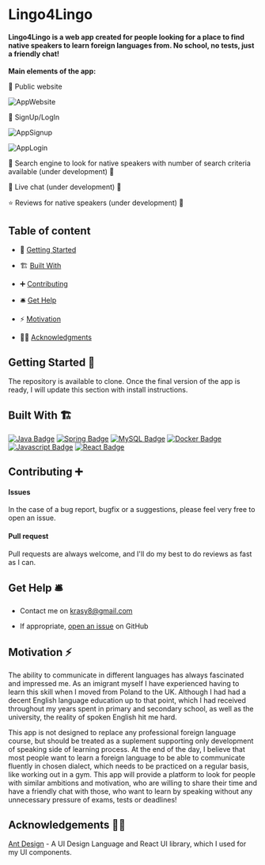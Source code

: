 # Lingo4Lingo  
  

#### Lingo4Lingo is a web app created for people looking for a place to find native speakers to learn foreign languages from. No school, no tests, just a friendly chat!

**Main elements of the app:**

📢 Public website

![AppWebsite](https://j.gifs.com/6XgrJ9.gif)

🔐 SignUp/LogIn

![AppSignup](https://j.gifs.com/OMO1zY.gif)

![AppLogin](https://j.gifs.com/0Y1lNv.gif)

🔎 Search engine to look for native speakers with number of search criteria available (under development) 🚧

💬 Live chat (under development) 🚧 

⭐️ Reviews for native speakers (under development) 🚧 

## Table of content  
  
- 🚀 [Getting Started](#getting-started-🚀)

- 🏗 [Built With](#built-with-🏗) 

- ➕ [Contributing](#contributing-➕)

- 🛎 [Get Help](#get-help-🛎) 

- ⚡️ [Motivation](#motivation-⚡️)

- 🙏🏻 [Acknowledgments](#acknowledgements-🙏🏻)
  

## Getting Started 🚀
  

The repository is available to clone.
Once the final version of the app is ready, I will update this section with install instructions.
  

## Built With 🏗
 [![Java Badge](https://img.shields.io/badge/-Java-007396?style=for-the-badge&labelColor=white&logo=java&logoColor=007396)](https://www.java.com/en/) [![Spring Badge](https://img.shields.io/badge/-Spring-6DB33F?style=for-the-badge&labelColor=white&logo=spring&logoColor=6DB33F)](https://spring.io) [![MySQL Badge](https://img.shields.io/badge/-MySQL-4479A1?style=for-the-badge&labelColor=white&logo=mysql&logoColor=4479A1)](https://www.mysql.com) [![Docker Badge](https://img.shields.io/badge/-Docker-2496ED?style=for-the-badge&labelColor=white&logo=docker&logoColor=2496ED)](https://www.docker.com) [![Javascript Badge](https://img.shields.io/badge/-Javascript-F7DF1E?style=for-the-badge&labelColor=black&logo=javascript&logoColor=F7DF1E)](https://www.javascript.com) [![React Badge](https://img.shields.io/badge/-React-61DAFB?style=for-the-badge&labelColor=black&logo=react&logoColor=61DAFB)](https://reactjs.org)
  

## Contributing ➕
  

#### Issues  
  

In the case of a bug report, bugfix or a suggestions, please feel very free to open an issue.  
  

#### Pull request  
  

Pull requests are always welcome, and I'll do my best to do reviews as fast as I can.  
  

## Get Help 🛎
  

- Contact me on krasy8@gmail.com  
  
- If appropriate, [open an issue](https://github.com/Krasy8/Lingo4Lingo/issues) on GitHub  
  

## Motivation ⚡️

The ability to communicate in different languages has always fascinated and impressed me. As an imigrant myself  I have experienced having to learn this skill when I moved from Poland to the UK. Although I had had a decent English language education up to that point, which I had received throughout my years spent in primary and secondary school, as well as the university, the reality of spoken English hit me hard. 

This app is not designed to replace any professional foreign language course, but should be treated as a suplement supporting only development of speaking side of learning process. At the end of the day, I believe that most people want to learn a foreign language to be able to communicate fluently in chosen dialect, which needs to be practiced on a regular basis, like working out in a gym. This app will provide a platform to look for people with similar ambitions and motivation, who are willing to share their time and have a friendly chat with those, who want to learn by speaking without any unnecessary pressure of exams, tests or deadlines!

## Acknowledgements 🙏🏻
 
 [Ant Design](https://ant.design) - A UI Design Language and React UI library, which I used for my UI components.
